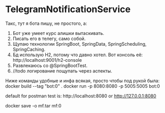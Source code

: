 # TelegramNotificationService

Такс, тут я бота пишу, не простого, а:
1. Бот уже умеет курс алишки вытаскивать.
2. Писать его в телегу, само собой.
3. Щупаю технологии SpringBoot, SpringData, SpringScheduling, SpringCaching.
4. Бд использую H2, потому что давно хотел. Вот консоль её: http://localhost:9001/h2-console
5. Развлекаюсь со @SpringBootTest.
6. //todo логирование пощупать через аспекты.

Ниже команды удобные и инфа всякая, просто чтобы под рукой была:
docker build --tag "bot:0" .
docker run -p 8080:8080 -p 5005:5005 bot:0

default for postman test is: 
http://localhost:8080 or http://127.0.0.1:8080

docker save -o mf.tar mf:0

